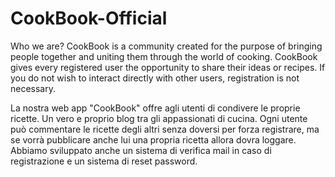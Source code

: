 # CookBook-Official
Who we are? CookBook is a community created for the purpose of bringing people together and uniting them through the world of cooking. CookBook gives every registered user the opportunity to share their ideas or recipes. If you do not wish to interact directly with other users, registration is not necessary.

La nostra web app "CookBook" offre agli utenti di condivere le proprie ricette. Un vero e proprio blog tra gli appassionati di cucina. Ogni utente può commentare le ricette degli altri senza doversi per forza registrare, ma se vorrà pubblicare anche lui una propria ricetta allora dovra loggare. Abbiamo sviluppato anche un sistema di verifica mail in caso di registrazione e un sistema di reset password.

